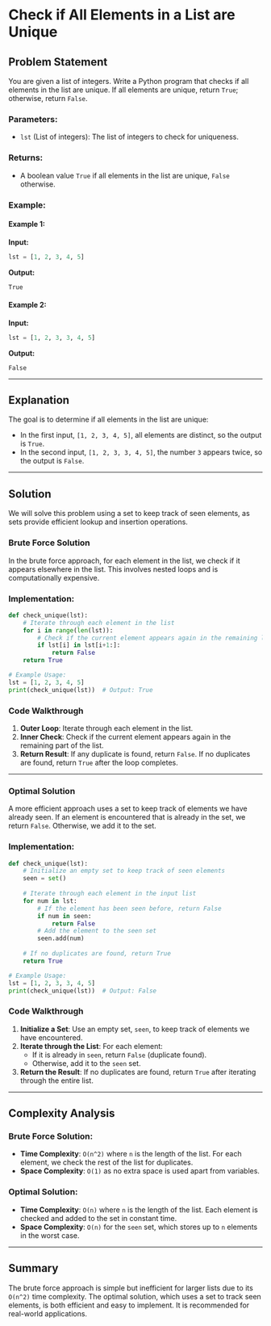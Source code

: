 # Check if All Elements in a List are Unique

## Problem Statement
You are given a list of integers. Write a Python program that checks if all elements in the list are unique. If all elements are unique, return `True`; otherwise, return `False`.

### Parameters:
- `lst` (List of integers): The list of integers to check for uniqueness.

### Returns:
- A boolean value `True` if all elements in the list are unique, `False` otherwise.

### Example:

#### Example 1:
**Input:**
```python
lst = [1, 2, 3, 4, 5]
```
**Output:**
```
True
```

#### Example 2:
**Input:**
```python
lst = [1, 2, 3, 3, 4, 5]
```
**Output:**
```
False
```

---

## Explanation
The goal is to determine if all elements in the list are unique:
- In the first input, `[1, 2, 3, 4, 5]`, all elements are distinct, so the output is `True`.
- In the second input, `[1, 2, 3, 3, 4, 5]`, the number `3` appears twice, so the output is `False`.

---

## Solution
We will solve this problem using a set to keep track of seen elements, as sets provide efficient lookup and insertion operations.

### Brute Force Solution
In the brute force approach, for each element in the list, we check if it appears elsewhere in the list. This involves nested loops and is computationally expensive.

### Implementation:
```python
def check_unique(lst):
    # Iterate through each element in the list
    for i in range(len(lst)):
        # Check if the current element appears again in the remaining list
        if lst[i] in lst[i+1:]:
            return False
    return True

# Example Usage:
lst = [1, 2, 3, 4, 5]
print(check_unique(lst))  # Output: True
```

### Code Walkthrough
1. **Outer Loop**: Iterate through each element in the list.
2. **Inner Check**: Check if the current element appears again in the remaining part of the list.
3. **Return Result**: If any duplicate is found, return `False`. If no duplicates are found, return `True` after the loop completes.

---

### Optimal Solution
A more efficient approach uses a set to keep track of elements we have already seen. If an element is encountered that is already in the set, we return `False`. Otherwise, we add it to the set.

### Implementation:
```python
def check_unique(lst):
    # Initialize an empty set to keep track of seen elements
    seen = set()
    
    # Iterate through each element in the input list
    for num in lst:
        # If the element has been seen before, return False
        if num in seen:
            return False
        # Add the element to the seen set
        seen.add(num)
    
    # If no duplicates are found, return True
    return True

# Example Usage:
lst = [1, 2, 3, 3, 4, 5]
print(check_unique(lst))  # Output: False
```

### Code Walkthrough
1. **Initialize a Set**: Use an empty set, `seen`, to keep track of elements we have encountered.
2. **Iterate through the List**: For each element:
   - If it is already in `seen`, return `False` (duplicate found).
   - Otherwise, add it to the `seen` set.
3. **Return the Result**: If no duplicates are found, return `True` after iterating through the entire list.

---

## Complexity Analysis
### Brute Force Solution:
- **Time Complexity**: `O(n^2)` where `n` is the length of the list. For each element, we check the rest of the list for duplicates.
- **Space Complexity**: `O(1)` as no extra space is used apart from variables.

### Optimal Solution:
- **Time Complexity**: `O(n)` where `n` is the length of the list. Each element is checked and added to the set in constant time.
- **Space Complexity**: `O(n)` for the `seen` set, which stores up to `n` elements in the worst case.

---

## Summary
The brute force approach is simple but inefficient for larger lists due to its `O(n^2)` time complexity. The optimal solution, which uses a set to track seen elements, is both efficient and easy to implement. It is recommended for real-world applications.
